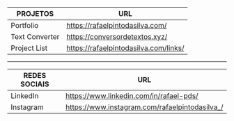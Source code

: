 | PROJETOS              | URL                                           |
|-----------------------|-----------------------------------------------|
| Portfolio   | https://rafaelpintodasilva.com/ |
| Text Converter   | https://conversordetextos.xyz/ |
| Project List     | https://rafaelpintodasilva.com/links/       |

<hr/>



| REDES SOCIAIS           | URL                                                           |
|-----------------|---------------------------------------------------------------|
| LinkedIn        | https://www.linkedin.com/in/rafael-pds/ |
| Instagram        | https://www.instagram.com/rafaelpintodasilva_/ |



